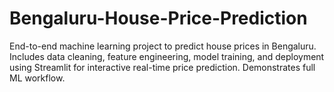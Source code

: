 # Bengaluru-House-Price-Prediction
End-to-end machine learning project to predict house prices in Bengaluru. Includes data cleaning, feature engineering, model training, and deployment using Streamlit for interactive real-time price prediction. Demonstrates full ML workflow.
